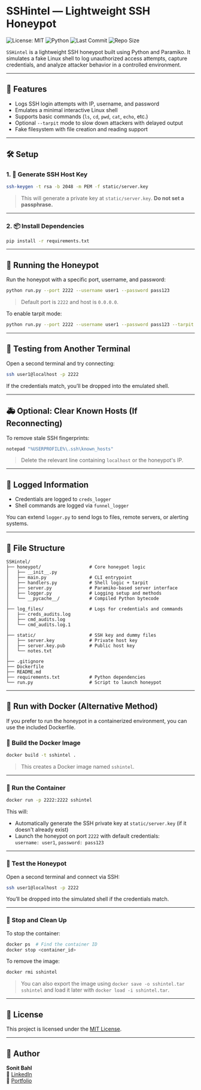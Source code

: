 # SSHintel — Lightweight SSH Honeypot

![License: MIT](https://img.shields.io/badge/License-MIT-yellow.svg)
![Python](https://img.shields.io/badge/Python-3.12%2B-blue)
![Last Commit](https://img.shields.io/github/last-commit/sonitbahl/SSHintel)
![Repo Size](https://img.shields.io/github/repo-size/sonitbahl/SSHintel)

&#x20; &#x20;

`SSHintel` is a lightweight SSH honeypot built using Python and Paramiko. It simulates a fake Linux shell to log unauthorized access attempts, capture credentials, and analyze attacker behavior in a controlled environment.

---

## 🔧 Features

- Logs SSH login attempts with IP, username, and password
- Emulates a minimal interactive Linux shell
- Supports basic commands (`ls`, `cd`, `pwd`, `cat`, `echo`, etc.)
- Optional `--tarpit` mode to slow down attackers with delayed output
- Fake filesystem with file creation and reading support

---

## 🛠️ Setup

### 1. 🔑 Generate SSH Host Key

```bash
ssh-keygen -t rsa -b 2048 -m PEM -f static/server.key
```

> This will generate a private key at `static/server.key`. **Do not set a passphrase.**

---

### 2. 📦 Install Dependencies

```bash
pip install -r requirements.txt
```

---

## 🚀 Running the Honeypot

Run the honeypot with a specific port, username, and password:

```bash
python run.py --port 2222 --username user1 --password pass123
```

> Default port is `2222` and host is `0.0.0.0`.

To enable tarpit mode:

```bash
python run.py --port 2222 --username user1 --password pass123 --tarpit
```

---

## 🔐 Testing from Another Terminal

Open a second terminal and try connecting:

```bash
ssh user1@localhost -p 2222
```

If the credentials match, you’ll be dropped into the emulated shell.

---

## 🚑 Optional: Clear Known Hosts (If Reconnecting)

To remove stale SSH fingerprints:

```bash
notepad "%USERPROFILE%\.ssh\known_hosts"
```

> Delete the relevant line containing `localhost` or the honeypot's IP.

---

## 📝 Logged Information

- Credentials are logged to `creds_logger`
- Shell commands are logged via `funnel_logger`

You can extend `logger.py` to send logs to files, remote servers, or alerting systems.

---

## 📂 File Structure

```
SSHintel/
├── honeypot/                  # Core honeypot logic
│   ├── __init__.py
│   ├── main.py                # CLI entrypoint
│   ├── handlers.py            # Shell logic + tarpit
│   ├── server.py              # Paramiko-based server interface
│   ├── logger.py              # Logging setup and methods
│   └── __pycache__/           # Compiled Python bytecode
│
├── log_files/                 # Logs for credentials and commands
│   ├── creds_audits.log
│   ├── cmd_audits.log
│   └── cmd_audits.log.1
│
├── static/                    # SSH key and dummy files
│   ├── server.key             # Private host key
│   ├── server.key.pub         # Public host key
│   └── notes.txt             
│
├── .gitignore
├── Dockerfile
├── README.md
├── requirements.txt           # Python dependencies
└── run.py                     # Script to launch honeypot
```

---

## 💪 Run with Docker (Alternative Method)

If you prefer to run the honeypot in a containerized environment, you can use the included Dockerfile.

### 🔨 Build the Docker Image

```bash
docker build -t sshintel .
```

> This creates a Docker image named `sshintel`.

---

### 🚀 Run the Container

```bash
docker run -p 2222:2222 sshintel
```

This will:

- Automatically generate the SSH private key at `static/server.key` (if it doesn't already exist)
- Launch the honeypot on port `2222` with default credentials:\
  `username: user1`, `password: pass123`

---

### 🔮 Test the Honeypot

Open a second terminal and connect via SSH:

```bash
ssh user1@localhost -p 2222
```

You’ll be dropped into the simulated shell if the credentials match.

---

### 🧼 Stop and Clean Up

To stop the container:

```bash
docker ps  # Find the container ID
docker stop <container_id>
```

To remove the image:

```bash
docker rmi sshintel
```

> You can also export the image using `docker save -o sshintel.tar sshintel` and load it later with `docker load -i sshintel.tar`.

---

## 📄 License

This project is licensed under the [MIT License](LICENSE).

---

## 👤 Author

**Sonit Bahl**\
🔗 [LinkedIn](https://www.linkedin.com/in/sonitbahl)\
🔗 [Portfolio](https://sonitwebsite.vercel.app/)

